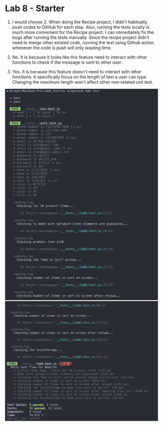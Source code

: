 # Lab 8 - Starter
1. I would choose 2. When doing the Recipe project, I didn't habitually push codes to GitHub for each step. Also, running the tests locally is much more convenient for the Recipe project. I can immediately fix the bugs after running the tests manually. Since the recipe project didn't need to merge other existed code, running the test using Github action whenever the code is push will only wasting time.

2. No. It is because it looks like this feature need to interact with other functions to check if the message is sent to other user. 

3. Yes. It is because this feature doesn't need to interact with other functions. It specifically focus on the length of text a user can type. Changing the maximum length won't affect other non-related unit test. 

![image](./Screenshot1.png)
![image](./Screenshot2.png)